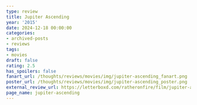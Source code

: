 ```yaml
---
type: review
title: Jupiter Ascending
year: '2015'
date: 2024-12-18 00:00:00
categories:
- archived-posts
- reviews
tags:
- movies
draft: false
rating: 2.5
has_spoilers: false
fanart_url: /thoughts/reviews/movies/img/jupiter-ascending_fanart.png
poster_url: /thoughts/reviews/movies/img/jupiter-ascending_poster.png
external_review_url: https://letterboxd.com/ratheronfire/film/jupiter-ascending/
page_name: jupiter-ascending
---
```


